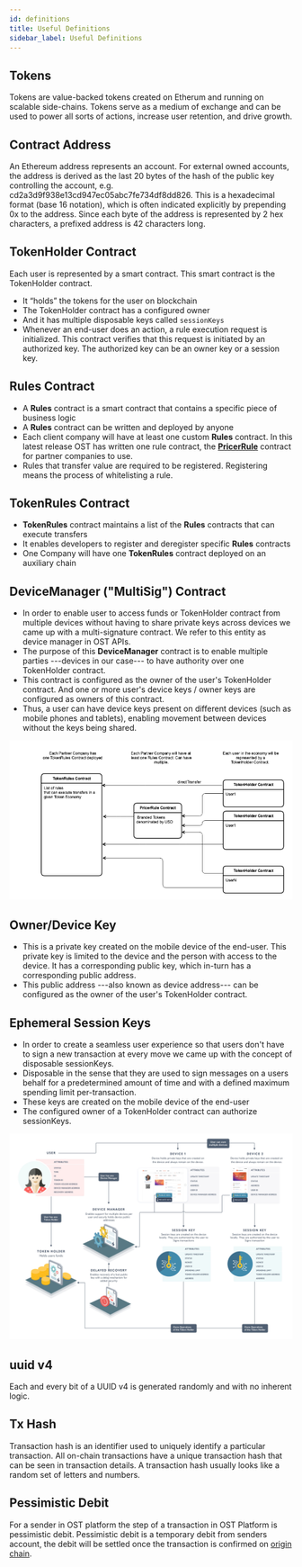 ```yaml
---
id: definitions
title: Useful Definitions
sidebar_label: Useful Definitions
---
```


## Tokens
Tokens are value-backed tokens created on Etherum and running on scalable side-chains. Tokens serve as a medium of exchange and can be used to power all sorts of actions, increase user retention, and drive growth.

## Contract Address
An Ethereum address represents an account. For external owned accounts, the address is derived as the last 20 bytes of the hash of the public key controlling the account, e.g. cd2a3d9f938e13cd947ec05abc7fe734df8dd826. This is a hexadecimal format (base 16 notation), which is often indicated explicitly by prepending 0x to the address. Since each byte of the address is represented by 2 hex characters, a prefixed address is 42 characters long.

## TokenHolder Contract
Each user is represented by a smart contract. This smart contract is the TokenHolder contract.
* It “holds” the tokens for the user on blockchain
* The TokenHolder contract has a configured owner
* And it has multiple disposable keys called `sessionKeys`
* Whenever an end-user does an action, a rule execution request is initialized. This contract verifies that this request is initiated by an authorized key. The authorized key can be an owner key or a session key.

## **Rules** Contract
* A **Rules** contract is a smart contract that contains a specific piece of business logic
* A **Rules** contract can be written and deployed by anyone
* Each client company will have at least one custom **Rules** contract. In this latest release OST has written one rule contract, the [**PricerRule**](https://github.com/OpenSTFoundation/openst-contracts/blob/develop/contracts/rules/PricerRule.sol) contract for partner companies to use.
* Rules that transfer value are required to be registered. Registering means the process of whitelisting a rule.

## **TokenRules** Contract
* **TokenRules** contract maintains a list of the **Rules** contracts that can execute transfers
* It enables developers to register and deregister specific **Rules** contracts
* One Company will have one **TokenRules** contract deployed on an auxiliary chain

## **DeviceManager** ("MultiSig") Contract
* In order to enable user to access funds or TokenHolder contract from multiple devices without having to share private keys across devices we came up with a multi-signature contract. We refer to this entity as device manager in OST APIs.
* The purpose of this **DeviceManager** contract is to enable multiple parties ---devices in our case--- to have authority over one TokenHolder contract.
* This contract is configured as the owner of the user's TokenHolder contract. And one or more user's device keys / owner keys are configured as owners of this contract.
* Thus, a user can have device keys present on different devices (such as mobile phones and tablets), enabling movement between devices without the keys being shared. 

![openst-contracts](/platform/docs/assets/openst-contracts.png)

## Owner/Device Key
* This is a private key created on the mobile device of the end-user. This private key is limited to the device and the person with access to the device. It has a corresponding public key, which in-turn has a corresponding public address.
* This public address ---also known as device address--- can be configured as the owner of the user's TokenHolder contract.

## Ephemeral Session Keys
* In order to create a seamless user experience so that users don't have to sign a new transaction at every move we came up with the concept of disposable sessionKeys.
* Disposable in the sense that they are used to sign messages on a users behalf for a predetermined amount of time and with a defined maximum spending limit per-transaction.
* These keys are created on the mobile device of the end-user
* The configured owner of a TokenHolder contract can authorize sessionKeys.

![entity-relationship](/platform/docs/assets/ERD_user_setup.jpg)

## uuid v4
Each and every bit of a UUID v4 is generated randomly and with no inherent logic.

## Tx Hash
Transaction hash is an identifier used to uniquely identify a particular transaction. All on-chain transactions have a unique transaction hash that can be seen in transaction details. A transaction hash usually looks like a random set of letters and numbers.

## Pessimistic Debit
For a sender in OST platform the step of a transaction in OST Platform is pessimistic debit. Pessimistic debit is a temporary debit from senders account, the debit will be settled once the transaction is confirmed on [origin chain](#origin-chain).